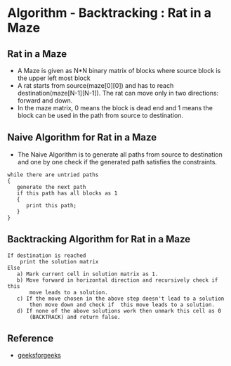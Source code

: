 # Algorithm - Backtracking : Rat in a Maze

## Rat in a Maze
- A Maze is given as N*N binary matrix of blocks where source block is the upper left most block 
- A rat starts from source(maze[0][0]) and has to reach destination(maze[N-1][N-1]). The rat can move only in two directions: forward and down.
- In the maze matrix, 0 means the block is dead end and 1 means the block can be used in the path from source to destination.

## Naive Algorithm for Rat in a Maze
- The Naive Algorithm is to generate all paths from source to destination and one by one check if the generated path satisfies the constraints.
```shell
while there are untried paths
{
   generate the next path
   if this path has all blocks as 1
   {
      print this path;
   }
}
```

## Backtracking Algorithm for Rat in a Maze
```shell
If destination is reached
    print the solution matrix
Else
   a) Mark current cell in solution matrix as 1. 
   b) Move forward in horizontal direction and recursively check if this 
       move leads to a solution. 
   c) If the move chosen in the above step doesn't lead to a solution
       then move down and check if  this move leads to a solution. 
   d) If none of the above solutions work then unmark this cell as 0 
       (BACKTRACK) and return false.
```

## Reference
- [geeksforgeeks](http://www.geeksforgeeks.org/backttracking-set-2-rat-in-a-maze/)